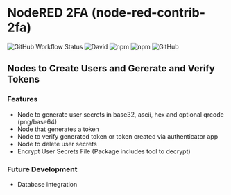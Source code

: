 # NodeRED 2FA (node-red-contrib-2fa)

![GitHub Workflow Status](https://img.shields.io/github/workflow/status/bmdevx/node-red-contrib-2fa/npm-publish?style=flat-square) ![David](https://img.shields.io/david/bmdevx/node-red-contrib-2fa?style=flat-square)  ![npm](https://img.shields.io/npm/dt/node-red-contrib-2fa?style=flat-square) ![npm](https://img.shields.io/npm/v/node-red-contrib-2fa?style=flat-square) ![GitHub](https://img.shields.io/github/license/bmdevx/node-red-contrib-2fa?style=flat-square)

## Nodes to Create Users and Gererate and Verify Tokens

### Features

* Node to generate user secrets in base32, ascii, hex and optional qrcode (png/base64)
* Node that generates a token
* Node to verify generated token or token created via authenticator app
* Node to delete user secrets
* Encrypt User Secrets File (Package includes tool to decrypt)

### Future Development

* Database integration
